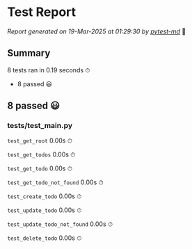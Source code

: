 # Test Report

*Report generated on 19-Mar-2025 at 01:29:30 by [pytest-md]* 📝

[pytest-md]: https://github.com/hackebrot/pytest-md

## Summary

8 tests ran in 0.19 seconds ⏱

- 8 passed 😃

## 8 passed 😃

### tests/test_main.py

`test_get_root` 0.00s ⏱

`test_get_todos` 0.00s ⏱

`test_get_todo` 0.00s ⏱

`test_get_todo_not_found` 0.00s ⏱

`test_create_todo` 0.00s ⏱

`test_update_todo` 0.00s ⏱

`test_update_todo_not_found` 0.00s ⏱

`test_delete_todo` 0.00s ⏱
